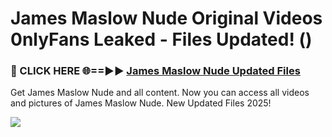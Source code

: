 # James Maslow Nude Original Videos 0nlyFans Leaked - Files Updated! ()

<h3>🔴 CLICK HERE 🌐==►► <a href="https://tinyurl.com/2p9ay9w9" rel="nofollow">James Maslow Nude Updated Files</a></h3>

Get James Maslow Nude and all content. Now you can access all videos and pictures of James Maslow Nude. New Updated Files 2025!

[![](https://i.imgur.com/KQgVmj3.gif)](https://tinyurl.com/2p9ay9w9)

